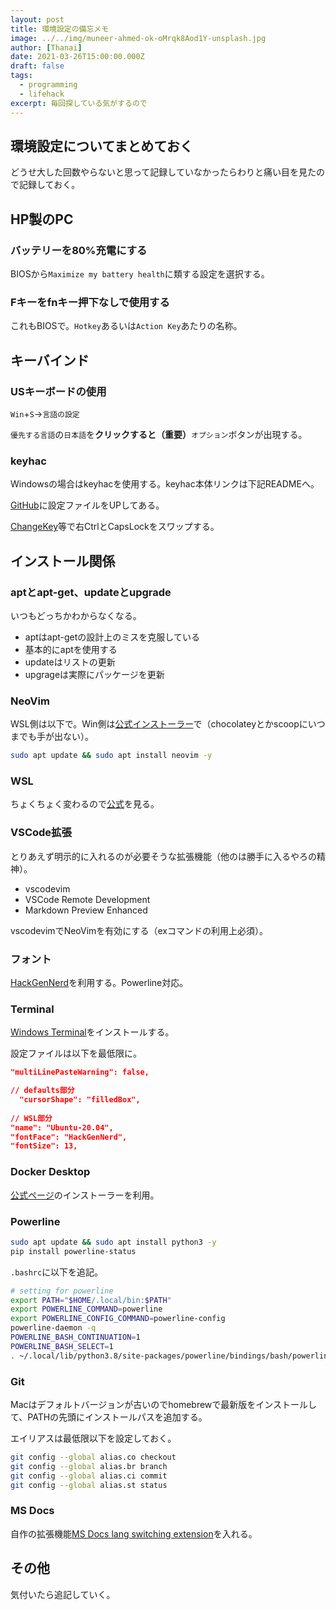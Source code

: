 ```yaml
---
layout: post
title: 環境設定の備忘メモ
image: ../../img/muneer-ahmed-ok-oMrqk8Aod1Y-unsplash.jpg
author: [Thanai]
date: 2021-03-26T15:00:00.000Z
draft: false
tags:
  - programming
  - lifehack
excerpt: 毎回探している気がするので
---
```


<!-- prettier-ignore-start -->

## 環境設定についてまとめておく

どうせ大した回数やらないと思って記録していなかったらわりと痛い目を見たので記録しておく。

## HP製のPC

### バッテリーを80%充電にする

BIOSから`Maximize my battery health`に類する設定を選択する。

### Fキーをfnキー押下なしで使用する

これもBIOSで。`Hotkey`あるいは`Action Key`あたりの名称。

## キーバインド

### USキーボードの使用

`Win`+`S`→`言語の設定`

`優先する言語`の`日本語`を**クリックすると（重要）**`オプション`ボタンが出現する。

### keyhac

Windowsの場合はkeyhacを使用する。keyhac本体リンクは下記READMEへ。

[GitHub](https://github.com/thanaism/fakeymacs)に設定ファイルをUPしてある。

[ChangeKey](https://forest.watch.impress.co.jp/library/software/changekey/)等で右CtrlとCapsLockをスワップする。

## インストール関係

### aptとapt-get、updateとupgrade

いつもどっちかわからなくなる。

- aptはapt-getの設計上のミスを克服している
- 基本的にaptを使用する
- updateはリストの更新
- upgrageは実際にパッケージを更新

### NeoVim

WSL側は以下で。Win側は[公式インストーラー](https://neovim.io/)で（chocolateyとかscoopにいつまでも手が出ない）。

```bash
sudo apt update && sudo apt install neovim -y
```

### WSL

ちょくちょく変わるので[公式](https://docs.microsoft.com/ja-jp/windows/wsl/install-win10)を見る。

### VSCode拡張

とりあえず明示的に入れるのが必要そうな拡張機能（他のは勝手に入るやろの精神）。

- vscodevim
- VSCode Remote Development
- Markdown Preview Enhanced

vscodevimでNeoVimを有効にする（exコマンドの利用上必須）。

### フォント

[HackGenNerd](https://github.com/yuru7/HackGen)を利用する。Powerline対応。

### Terminal

[Windows Terminal](https://docs.microsoft.com/ja-jp/windows/terminal/get-started)をインストールする。

設定ファイルは以下を最低限に。

```json
"multiLinePasteWarning": false, 

// defaults部分
  "cursorShape": "filledBox",             
                
// WSL部分
"name": "Ubuntu-20.04",
"fontFace": "HackGenNerd",
"fontSize": 13,
```

### Docker Desktop

[公式ページ](https://docs.docker.jp/docker-for-windows/install.html)のインストーラーを利用。

### Powerline

```bash
sudo apt update && sudo apt install python3 -y
pip install powerline-status
```

`.bashrc`に以下を追記。

```bash
# setting for powerline
export PATH="$HOME/.local/bin:$PATH"
export POWERLINE_COMMAND=powerline
export POWERLINE_CONFIG_COMMAND=powerline-config
powerline-daemon -q
POWERLINE_BASH_CONTINUATION=1
POWERLINE_BASH_SELECT=1
. ~/.local/lib/python3.8/site-packages/powerline/bindings/bash/powerline.sh
```

### Git

Macはデフォルトバージョンが古いのでhomebrewで最新版をインストールして、PATHの先頭にインストールパスを追加する。

エイリアスは最低限以下を設定しておく。

```bash
git config --global alias.co checkout
git config --global alias.br branch
git config --global alias.ci commit
git config --global alias.st status
```

### MS Docs

自作の拡張機能[MS Docs lang switching extension](https://chrome.google.com/webstore/detail/ms-docs-lang-switching-ex/cnjicflfhpockfnlaapkbclbnfaocpdb?hl=ja&authuser=1)を入れる。

## その他

気付いたら追記していく。

<!-- prettier-ignore-end -->
